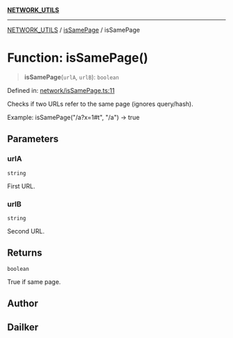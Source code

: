 [**NETWORK_UTILS**](../../README.md)

***

[NETWORK_UTILS](../../README.md) / [isSamePage](../README.md) / isSamePage

# Function: isSamePage()

> **isSamePage**(`urlA`, `urlB`): `boolean`

Defined in: [network/isSamePage.ts:11](https://github.com/dailker/everyutil-js/blob/7799f3f003cb23f425be3f1c83c38483e2648188/src/network/isSamePage.ts#L11)

Checks if two URLs refer to the same page (ignores query/hash).

Example: isSamePage("/a?x=1#t", "/a") → true

## Parameters

### urlA

`string`

First URL.

### urlB

`string`

Second URL.

## Returns

`boolean`

True if same page.

## Author

## Dailker
